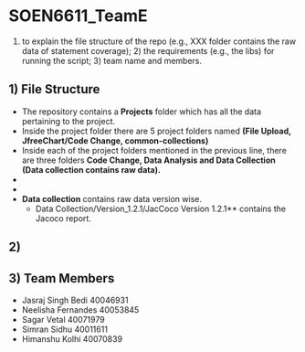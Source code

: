# SOEN6611_TeamE

1) to explain the file structure of the repo (e.g., XXX folder contains the raw data of statement coverage); 2) the requirements (e.g., the libs) for running the script; 3) team name and members.

## 1) File Structure

- The repository contains a **Projects** folder which has all the data pertaining to the project.
- Inside the project folder there are 5 project folders named **(File Upload, JfreeChart/Code Change,  common-collections)**
- Inside each of the project folders mentioned in the previous line, there are three folders **Code Change, Data Analysis and Data Collection (Data collection contains raw data).**
- 
- 
- **Data collection** contains raw data version wise. 
    + Data Collection/Version_1.2.1/JacCoco Version 1.2.1** contains the Jacoco report.

## 2) 

## 3) Team Members

- Jasraj Singh Bedi  40046931
- Neelisha Fernandes 40053845
- Sagar Vetal  40071979
- Simran Sidhu  40011611
- Himanshu Kolhi 40070839

